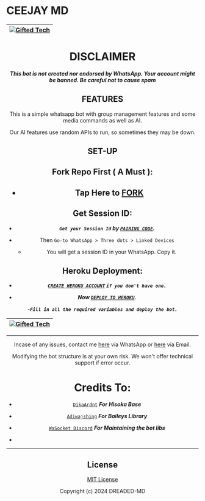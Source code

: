 # CEEJAY MD

<div align="center">

| [![Gifted Tech](https://github.com/giftedtechnexus.png?lenght=50width=50)](https://github.com/giftedtechnexus)|
|----|


# DISCLAIMER

***This bot is not created nor endorsed by WhatsApp. Your account might be banned. Be careful not to cause spam***

## FEATURES
This is a simple whatsapp bot with group management features and some media commands as well as AI.

Our AI features use random APIs to run, so sometimes they may be down.

## SET-UP

## Fork Repo First ( A Must ):

<h2 align="center">   

- Tap Here to  [FORK](https://github.com/giftedtechnexus/dreaded-md/fork)


## Get Session ID:


- ***`Get your Session Id` by  [`PAIRING CODE`](https://session.giftedtechnexus.co.ke/pair).***

- Then `Go-to WhatsApp > Three dots > Linked Devices`
   - You will get a session ID in your WhatsApp. Copy it.

## Heroku Deployment:

   - ***[`CREATE HEROKU ACCOUNT`](https://signup.heroku.com/) `if you don't have one.`***


- ***Now [`DEPLOY TO HEROKU`](https://deploy-dreaded.vercel.app).***

-***`Fill in all the required variables and deploy the bot.`***




<div align="center">

| [![Gifted Tech](https://github.com/giftedtechnexus.png?lenght=50width=50)](https://github.com/giftedtechnexus)|
|----|


---

Incase of any issues, contact me  [here](https://wa.me/message/NHCZC5DSOEUXB1) via WhatsApp or [here](admin@giftedtechnexus.co.ke) via Email.

Modifying the bot structure is at your own risk. We won't offer technical support if error occur.

# Credits To:


* [`DikaArdnt`](https://github.com/DikaArdnt) ***For Hisoka Base***
* [`Adiwajshing`](https://github.com/WhiskeySockets/Baileys) ***For Baileys Library***
* [`WaSocket Discord`](https://discord.gg/WeJM5FP9GG) ***For Maintaining the bot libs***

* 

---

## License

[MIT License](https://github.com/giftedtechnexus/dreaded-md/blob/main/LICENSE)

Copyright (c) 2024 DREADED-MD




